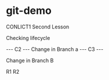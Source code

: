 # git-demo
CONLICT1
Second Lesson

Checking lifecycle


--- C2 ---
Change in Branch a
--- C3 ---

Change in Branch B

R1
R2

